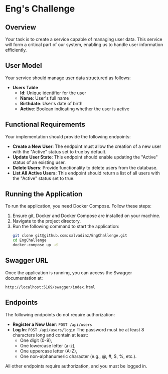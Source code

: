 # Eng's Challenge

## Overview

Your task is to create a service capable of managing user data. This service will form a critical part of our system, enabling us to handle user information efficiently.

## User Model

Your service should manage user data structured as follows:

- **Users Table**
    - **Id**: Unique identifier for the user
    - **Name**: User's full name
    - **Birthdate**: User's date of birth
    - **Active**: Boolean indicating whether the user is active

## Functional Requirements

Your implementation should provide the following endpoints:

- **Create a New User**: The endpoint must allow the creation of a new user with the "Active" status set to true by default.
- **Update User State**: This endpoint should enable updating the "Active" status of an existing user.
- **Delete Users**: Provide functionality to delete users from the database.
- **List All Active Users**: This endpoint should return a list of all users with the "Active" status set to true.

## Running the Application

To run the application, you need Docker Compose. Follow these steps:

1. Ensure git, Docker and Docker Compose are installed on your machine.
2. Navigate to the project directory.
3. Run the following command to start the application:
   ```sh
   git clone git@github.com:salvadiaz/EngChallenge.git
   cd EngChallenge
   docker-compose up -d
   ```

## Swagger URL

Once the application is running, you can access the Swagger documentation at:
```
http://localhost:5169/swagger/index.html
```

## Endpoints

The following endpoints do not require authorization:

- **Register a New User**: `POST /api/users`
- **Log In**: `POST /api/users/login`
The password must be at least 8 characters long and contain at least:
  - One digit (0-9),
  - One lowercase letter (a-z),
  - One uppercase letter (A-Z),
  - One non-alphanumeric character (e.g., @, #, $, %, etc.).

All other endpoints require authorization, and you must be logged in.
